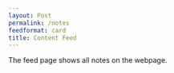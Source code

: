 ```yaml
---
layout: Post
permalink: /notes
feedformat: card
title: Content Feed
---
```


The feed page shows all notes on the webpage.